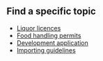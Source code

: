 ## Find a specific topic

* [Liquor licences](#)
* [Food handling permits](#)
* [Development application](#)
* [Importing guidelines](#)
